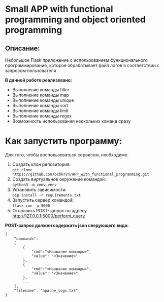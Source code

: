 # Small APP with functional programming and object oriented programming

## Описание:
Небольшое Flask приложение с использованием функционального программирование, 
которое обрабатывает файл логов в соответствии с запросом пользователя  

**В данной работе реализовано:**
- Выполнение команды filter
- Выполнение команды map
- Выполнение команды unique
- Выполнение команды sort
- Выполнение команды limit
- Выполнение команды regex
- Возможность использования нескольких команд сразу

# Как запустить программу:
Для того, чтобы воспользоваться сервисом, необходимо:
1) Создать клон репозитория:   
`git clone https://github.com/bchkrvn/APP_with_functional_programming.git`
2) Создать виртуальное окружение командой:  
`python3 -m venv venv`
3) Установить зависимости:  
`pip install -r requirements.txt`
4) Запустить сервер командой:  
`flask run -p 5000`
5) Отправить POST-запрос по адресу http://127.0.0.1:5000/perform_query 

**POST-запрос должен содержать json следующего вида:**
```
{
    "commands":
    [
        {
            "cmd":"<Название команды>",
            "value": "<Значение>"
        },
        {
            "cmd":"<Название команды>",
            "value": "<Значение>"
        },
        ...
    ],
    "filename": "apache_logs.txt"
}
```